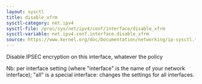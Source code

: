 ```yaml
---
layout: sysctl
title: disable_xfrm
sysctl-category: net.ipv4
sysctl-file: /proc/sys/net/ipv4/conf/interface/disable_xfrm
sysctl-variable: net.ipv4.conf.interface.disable_xfrm
source: https://www.kernel.org/doc/Documentation/networking/ip-sysctl.txt
---
```

Disable IPSEC encryption on this interface, whatever the policy


Nb: per interface setting (where "interface" is the name of your network interface); "all" is a special interface: changes the settings for all interfaces.

